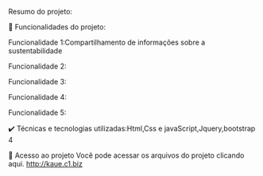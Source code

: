 Resumo do projeto:

🔨 Funcionalidades do projeto:

Funcionalidade 1:Compartilhamento de informações sobre a sustentabilidade

Funcionalidade 2:

Funcionalidade 3:

Funcionalidade 4:

Funcionalidade 5:

✔️ Técnicas e tecnologias utilizadas:Html,Css e javaScript,Jquery,bootstrap 4

📁 Acesso ao projeto Você pode acessar os arquivos do projeto clicando aqui. http://kaue.c1.biz
